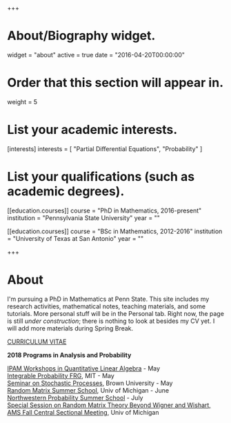 +++
# About/Biography widget.
widget = "about"
active = true
date = "2016-04-20T00:00:00"

# Order that this section will appear in.
weight = 5

# List your academic interests.
[interests]
  interests = [
    "Partial Differential Equations",
    "Probability"
  ]

# List your qualifications (such as academic degrees).
[[education.courses]]
  course = "PhD in Mathematics, 2016-present"
  institution = "Pennsylvania State University"
  year = ""

[[education.courses]]
  course = "BSc in Mathematics, 2012-2016"
  institution = "University of Texas at San Antonio"
  year = ""
 
+++

# About 

I'm pursuing a PhD in Mathematics at Penn State. This site includes my research activities, mathematical notes, teaching materials, and some tutorials. More personal stuff will be in the Personal tab. Right now, the page is still _under construction_; there is nothing to look at besides my CV yet. I will add more materials during Spring Break.

<p class="read-more" itemprop="mainEntityOfPage">
    <a href = "/files/CV_Feb_2018.pdf" target = "_self" class="btn btn-primary btn-outline">
      CURRICULUM VITAE
    </a>
</p>

**2018 Programs in Analysis and Probability**

[IPAM Workshops in Quantitative Linear Algebra](http://www.ipam.ucla.edu/programs/long-programs/quantitative-linear-algebra/) - May\
[Integrable Probability FRG](http://frg.int-prob.org/conference2018/), MIT - May  
[Seminar on Stochastic Processes](http://depts.washington.edu/ssproc/ssp_nextssp.php), Brown University - May  
[Random Matrix Summer School](http://web.eecs.umich.edu/~rajnrao/rmtschool/), Univ of Michigan - June  
[Northwestern Probability Summer School](http://www.math.northwestern.edu/~auffing/SNAP/index.html) - July  
[Special Session on Random Matrix Theory Beyond Wigner and Wishart, AMS Fall Central Sectional Meeting](http://www.ams.org/meetings/sectional/2259_program_ss2.html), Univ of Michigan  